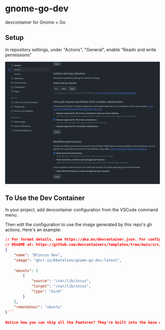 # gnome-go-dev
devcontainer for Gnome + Go

## Setup

In repository settings, under "Actions", "General", enable "Readn and write permissions"

![Read and Write workflow permissions](actions.png)

## To Use the Dev Container

In your project, add devcontainer configuration from the VSCode command menu.

Then edit the configuration to use the image generated by this repo's gh actions.  Here's an example:

```json
// For format details, see https://aka.ms/devcontainer.json. For config options, see the
// README at: https://github.com/devcontainers/templates/tree/main/src/docker-existing-dockerfile
{
	"name": "Blincus Dev",
	"image": "ghcr.io/bketelsen/gnome-go-dev:latest",

	"mounts": [
		{
			"source": "/var/lib/incus",
			"target": "/var/lib/incus",
			"type": "bind"
		}
	],
	"remoteUser": "ubuntu"
}```

Notice how you can skip all the Features? They're built into the base devcontainer.
